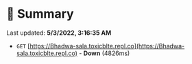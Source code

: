# 📖 Summary
Last updated: **5/3/2022, 3:16:35 AM**

- `GET` [https://Bhadwa-sala.toxicblte.repl.co](https://Bhadwa-sala.toxicblte.repl.co) - **Down** (4826ms)
